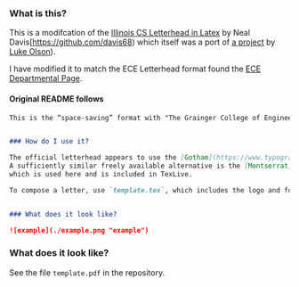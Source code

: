 ### What is this?

This is a modifcation of the [Illinois CS Letterhead in Latex](https://github.com/davis68/letterhead) by Neal Davis[https://github.com/davis68) which itself was a port of [a project](https://github.com/lukeolson/illinois-letterhead) by
[Luke Olson](https://github.com/lukeolson)).

I have modified it to match the ECE Letterhead format found the [ECE Departmental Page](https://ece.illinois.edu/communications). 

#### Original README follows


```markdown
This is the “space-saving” format with "The Grainger College of Engineering" branding and [the block I](http://creativeservices.illinois.edu/brand/), designed by Colin Robertson for the Department of Computer Science.


### How do I use it?

The official letterhead appears to use the [Gotham](https://www.typography.com/fonts/gotham/overview/) font.
A sufficiently similar freely available alternative is the [Montserrat](https://ctan.org/tex-archive/fonts/montserrat?lang=en) font,
which is used here and is included in TexLive.

To compose a letter, use `template.tex`, which includes the logo and font style through `illinois.tex`, as a guide.


### What does it look like?

![example](./example.png "example")
```
### What does it look like?

See the file `template.pdf` in the repository. 
